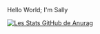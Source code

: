 Hello World;
I'm Sally 

[![Les Stats GitHub de Anurag](https://github-readme-stats.vercel.app/api?username=sally-AH)](https://github.com/anuraghazra/github-readme-stats)
